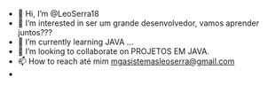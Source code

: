 - 👋 Hi, I’m @LeoSerra18
- 👀 I’m interested in ser um grande desenvolvedor, vamos aprender juntos???
- 🌱 I’m currently learning  JAVA ...
- 💞️ I’m looking to collaborate on  PROJETOS EM JAVA.
- 📫 How to reach  até mim  mgasistemasleoserra@gmail.com
- 

<!---
LeoSerra18/LeoSerra18 is a ✨ special ✨ repository because its `README.md` (this file) appears on your GitHub profile.
You can click the Preview link to take a look at your changes.
--->
